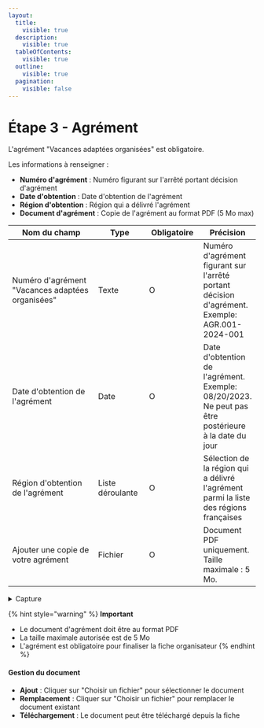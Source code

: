 ```yaml
---
layout:
  title:
    visible: true
  description:
    visible: true
  tableOfContents:
    visible: true
  outline:
    visible: true
  pagination:
    visible: false
---
```


# Étape 3 - Agrément

L'agrément "Vacances adaptées organisées" est obligatoire.

Les informations à renseigner :

* **Numéro d'agrément** : Numéro figurant sur l'arrêté portant décision d'agrément
* **Date d'obtention** : Date d'obtention de l'agrément
* **Région d'obtention** : Région qui a délivré l'agrément
* **Document d'agrément** : Copie de l'agrément au format PDF (5 Mo max)

<table><thead><tr><th width="237.98828125">Nom du champ</th><th width="95.9296875">Type</th><th width="103.90625">Obligatoire</th><th>Précision</th></tr></thead><tbody><tr><td>Numéro d'agrément "Vacances adaptées organisées"</td><td>Texte</td><td>O</td><td>Numéro d'agrément figurant sur l'arrêté portant décision d'agrément. Exemple: AGR.001-2024-001</td></tr><tr><td>Date d'obtention de l'agrément</td><td>Date</td><td>O</td><td>Date d'obtention de l'agrément. Exemple: 08/20/2023. Ne peut pas être postérieure à la date du jour</td></tr><tr><td>Région d'obtention de l'agrément</td><td>Liste déroulante</td><td>O</td><td>Sélection de la région qui a délivré l'agrément parmi la liste des régions françaises</td></tr><tr><td>Ajouter une copie de votre agrément</td><td>Fichier</td><td>O</td><td>Document PDF uniquement. Taille maximale : 5 Mo. </td></tr></tbody></table>

<details>

<summary>Capture</summary>

<figure><img src="../../../.gitbook/assets/Capture d'écran 2025-07-02 à 12.59.07.png" alt=""><figcaption><p>Étape 3 du formulaire de la fiche organisme : Agrément</p></figcaption></figure>

</details>

{% hint style="warning" %}
**Important**

* Le document d'agrément doit être au format PDF
* La taille maximale autorisée est de 5 Mo
* L'agrément est obligatoire pour finaliser la fiche organisateur
{% endhint %}

#### Gestion du document

* **Ajout** : Cliquer sur "Choisir un fichier" pour sélectionner le document
* **Remplacement** : Cliquer sur "Choisir un fichier" pour remplacer le document existant
* **Téléchargement** : Le document peut être téléchargé depuis la fiche
